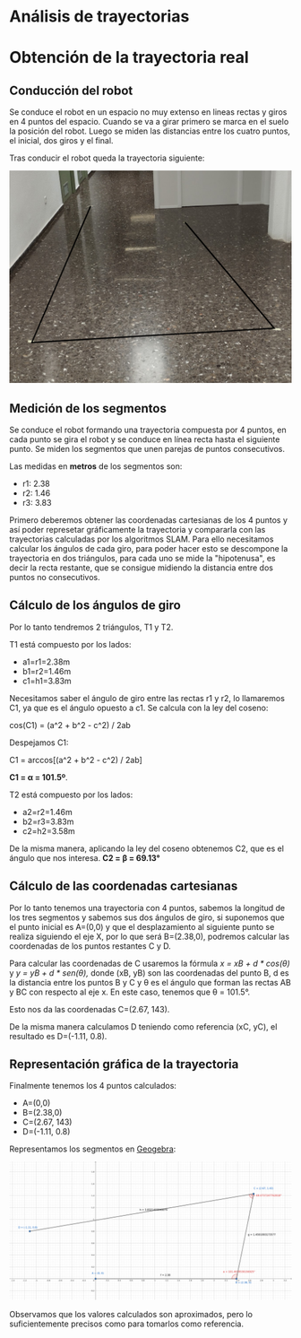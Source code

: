 # Análisis de trayectorias
# Obtención de la trayectoria real
## Conducción del robot 
Se conduce el robot en un espacio no muy extenso en lineas rectas y giros en 4 puntos del espacio. Cuando se va a girar primero se marca en el suelo la posición del robot. Luego se miden las distancias entre los cuatro puntos, el inicial, dos giros y el final.

Tras conducir el robot queda la trayectoria siguiente:

![Foto trayectoria](imgs/foto_trayectoria.png "Foto trayectoria")

## Medición de los segmentos
Se conduce el robot formando una trayectoria compuesta por 4 puntos, en cada punto se gira el robot y se conduce en línea recta hasta el siguiente punto. 
Se miden los segmentos que unen parejas de puntos consecutivos. 

Las medidas en **metros** de los segmentos son:

- r1: 2.38
- r2: 1.46
- r3: 3.83

Primero deberemos obtener las coordenadas cartesianas de los 4 puntos y así poder represetar gráficamente la trayectoria y compararla con las trayectorias calculadas por los algoritmos SLAM. Para ello 
necesitamos calcular los ángulos de cada giro, para poder hacer esto se descompone la trayectoria en dos triángulos, para cada uno se mide la "hipotenusa", es decir la recta restante, que se consigue midiendo 
la distancia entre dos puntos no consecutivos.

## Cálculo de los ángulos de giro

Por lo tanto tendremos 2 triángulos, T1 y T2.

T1 está compuesto por los lados:
- a1=r1=2.38m 
- b1=r2=1.46m
- c1=h1=3.83m

Necesitamos saber el ángulo de giro entre las rectas r1 y r2, lo llamaremos C1, ya que es el ángulo opuesto a c1. Se calcula con la ley del coseno:

cos(C1) = (a^2 + b^2 - c^2) / 2ab

Despejamos C1: 

C1 = arccos[(a^2 + b^2 - c^2) / 2ab]

**C1 = &alpha; = 101.5º**. 

T2 está compuesto por los lados:
- a2=r2=1.46m
- b2=r3=3.83m
- c2=h2=3.58m

De la misma manera, aplicando la ley del coseno obtenemos C2, que es el ángulo que nos interesa. **C2 = &beta; = 69.13°**


## Cálculo de las coordenadas cartesianas

Por lo tanto tenemos una trayectoria con 4 puntos, sabemos la longitud de los tres segmentos y sabemos sus dos ángulos de giro, si suponemos que el punto inicial es A=(0,0) y que el desplazamiento al siguiente punto se 
realiza siguiendo el eje X, por lo que será B=(2.38,0), podremos calcular las coordenadas de los puntos restantes C y D.

Para calcular las coordenadas de C usaremos la fórmula *x = xB + d * cos(θ)*  y *y = yB + d * sen(θ),* donde (xB, yB) son las coordenadas del punto B,
d es la distancia entre los puntos B y C y θ es el ángulo que forman las rectas AB y BC con respecto al eje x. En este caso, tenemos que θ = 101.5°.

Esto nos da las coordenadas C=(2.67, 143).

De la misma manera calculamos D teniendo como referencia (xC, yC), el resultado es D=(-1.11, 0.8).


## Representación gráfica de la trayectoria

Finalmente tenemos los 4 puntos calculados:

- A=(0,0)
- B=(2.38,0)
- C=(2.67, 143)
- D=(-1.11, 0.8)
  
Representamos los segmentos en [Geogebra](https://www.geogebra.org):

![Trayectoria real](imgs/trayectoria.png "Trayectoria real")

Observamos que los valores calculados son aproximados, pero lo suficientemente precisos como para tomarlos como referencia.
